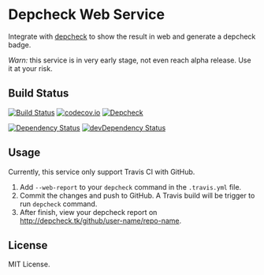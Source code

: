 # Depcheck Web Service

Integrate with [depcheck](https://github.com/lijunle/depcheck-es6) to show the result in web and generate a depcheck badge.

*Warn:* this service is in very early stage, not even reach alpha release. Use it at your risk.

## Build Status

[![Build Status](https://travis-ci.org/lijunle/depcheck-web.svg?branch=master)](https://travis-ci.org/lijunle/depcheck-web)
[![codecov.io](https://codecov.io/github/lijunle/depcheck-web/coverage.svg?branch=master)](https://codecov.io/github/lijunle/depcheck-web?branch=master)
[![Depcheck](https://depcheck.tk/github/lijunle/depcheck-web/master.svg)](https://github.com/lijunle/depcheck-web)

[![Dependency Status](https://david-dm.org/lijunle/depcheck-web.svg)](https://david-dm.org/lijunle/depcheck-web)
[![devDependency Status](https://david-dm.org/lijunle/depcheck-web/dev-status.svg)](https://david-dm.org/lijunle/depcheck-web#info=devDependencies)

## Usage

Currently, this service only support Travis CI with GitHub.

1. Add `--web-report` to your `depcheck` command in the `.travis.yml` file.
2. Commit the changes and push to GitHub. A Travis build will be trigger to run `depcheck` command.
3. After finish, view your depcheck report on http://depcheck.tk/github/user-name/repo-name.

## License

MIT License.

